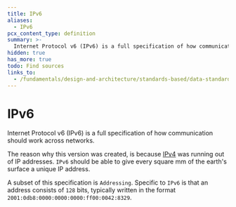 ```yaml
---
title: IPv6
aliases:
  - IPv6
pcx_content_type: definition
summary: >-
  Internet Protocol v6 (IPv6) is a full specification of how communication should work across networks.
hidden: true
has_more: true
todo: Find sources
links_to:
  - /fundamentals/design-and-architecture/standards-based/data-standards/ipv4
---
```


# IPv6

Internet Protocol v6 (IPv6) is a full specification of how communication should work across networks.

The reason why this version was created, is because [IPv4](/fundamentals/design-and-architecture/standards-based/data-standards/ipv4) was running out of IP addresses. `IPv6` should be able to give every square mm of the earth's surface a unique IP address.

A subset of this specification is `Addressing`. Specific to `IPv6` is that an address consists of `128` bits, typically written in the format `2001:0db8:0000:0000:0000:ff00:0042:8329`.
